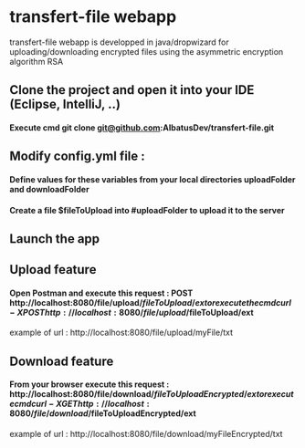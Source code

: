 # transfert-file webapp
transfert-file webapp is developped in java/dropwizard for uploading/downloading encrypted files using the asymmetric encryption algorithm RSA

## Clone the project and open it into your IDE (Eclipse, IntelliJ, ..)
#### Execute cmd git clone git@github.com:AlbatusDev/transfert-file.git

## Modify config.yml file : 
  #### Define values for these variables from your local directories uploadFolder and downloadFolder
  #### Create a file $fileToUpload into #uploadFolder to upload it to the server 

## Launch the app

## Upload feature
#### Open Postman and execute this request : POST http://localhost:8080/file/upload/$fileToUpload/ext or execute the cmd curl -X POST http://localhost:8080/file/upload/$fileToUpload/ext
example of url :  http://localhost:8080/file/upload/myFile/txt

## Download feature
#### From your browser execute this request : http://localhost:8080/file/download/$fileToUploadEncrypted/ext or  execute cmd curl -X GET http://localhost:8080/file/download/$fileToUploadEncrypted/ext 
example of url : http://localhost:8080/file/download/myFileEncrypted/txt
